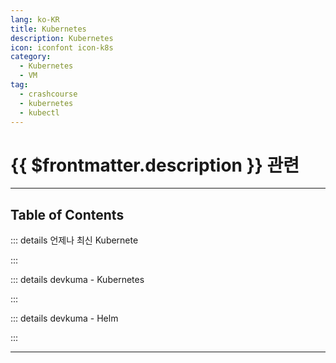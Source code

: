 ```yaml
---
lang: ko-KR
title: Kubernetes
description: Kubernetes
icon: iconfont icon-k8s
category:
  - Kubernetes
  - VM
tag: 
  - crashcourse
  - kubernetes
  - kubectl
---
```


# {{ $frontmatter.description }} 관련


<ShieldsGroup logos="youtube,kubernetes"/>

---

## Table of Contents

::: details 언제나 최신 Kubernete

<ToCLocal basePath="/k8s/always-up-to-date-kubernetes" />

:::

::: details devkuma - Kubernetes

<ToCLocal basePath="/k8s/devkuma/" />

:::

::: details devkuma - Helm

<ToCLocal basePath="/k8s/devkuma-helm/" />

:::

---

<TagLinks />